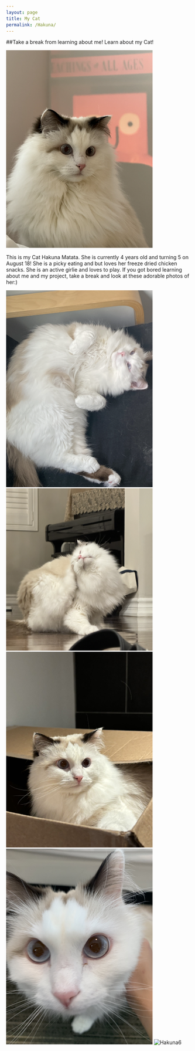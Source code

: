 ```yaml
---
layout: page
title: My Cat
permalink: /Hakuna/
---
```


##Take a break from learning about me! Learn about my Cat! 

<img src="/Hakuna.png" alt="Hakuna" width="400" >

This is my Cat Hakuna Matata. She is currently 4 years old and turning 5 on August 18! She is a picky eating and but loves her freeze dried chicken snacks. She is an active girlie and loves to play. If you got bored learning about me and my project, take a break and look at these adorable photos of her:) 

<img src="/Hakuna2.png" alt="Hakuna2" width="400" >
<img src="/Hakuna3.png" alt="Hakuna3" width="400" >
<img src="/Hakuna4.JPG" alt="Hakuna4" width="400" >
<img src="/Hakuna5.JPG" alt="Hakuna5" width="400" >
<img src="/Hakuna6.PNG" alt="Hakuna6" width="400" >
